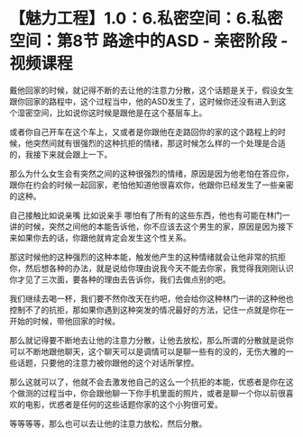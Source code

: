 # 【魅力工程】1.0：6.私密空间：6.私密空间：第8节 路途中的ASD - 亲密阶段 - 视频课程

戴他回家的时候，就记得不断的去让他的注意力分散，这个话题是关于，假设女生跟你回家的路程中，这个过程当中，他的ASD发生了，这时候你还没有进入到这个湿密空间，比如说你这时候是跟他是在这个基层车上。

或者你自己开车在这个车上，又或者是你跟他在走路回你的家的这个路程上的时候，他突然间就有很强烈的这种抗拒的情绪，那这时候怎么样的一个处理是合适的，我接下来就会跟上一下。

那么为什么女生会有突然之间的这种很强烈的情绪，原因是因为他老怕在答应你，跟你在约会的时候一起回家，老怕他知道他很喜欢你，他跟你已经发生了一些亲密的这种。

自己接触比如说亲嘴 比如说亲手 哪怕有了所有的这些东西，他也有可能在林门一讲的时候，突然之间他的本能告诉他，你不应该去这个男生的家，原因是因为接下来如果你去的话，你跟他就肯定会发生这个性关系。

那这时候他的这种强烈的这种本能，触发他产生的这种情绪就会让他非常的抗拒你，然后想各种的办法，就是说给你理由说我今天不能去你家，我觉得我刚刚认识你才见了三次面，要各种的理由去告诉你，我们去做点别的吧。

我们继续去喝一杯，我们要不然你改天在约吧，他会给你这种林门一讲的这种他也控制不了的抗拒，那如果你遇到这种突发的情况最好的方法，记住一点就是你在一开始的时候，带他回家的时候。

那么就记得要不断地去让他的注意力分散，让他去放松，那么所谓的分散就是说你可以不断地跟他聊天，这个聊天可以是调情可以是聊一些有的没的，无伤大雅的一些话题，只要他的注意力被你跟他的这个对话所掌控。

那么这就可以了，他就不会去激发他自己的这么一个抗拒的本能，优惑者是你在这个做测的过程当中，你会跟他聊一下你手机里面的照片，或者是聊一个你以前很喜欢的电影，优惑者是任何的这些话题你家的这个小狗很可爱。

等等等等，那么也可以去让他的注意力放松，然后分散。